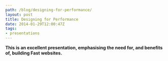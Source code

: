 ```yaml
---
path: /blog/designing-for-performance/
layout: post
title: Designing for Performance
date: 2014-01-29T12:00:47Z
tags:
- presentations
---
```


**This is an excellent presentation, emphasising the need for, and benefits of, building Fast websites.**

<script class="speakerdeck-embed" src="//speakerdeck.com/assets/embed.js" async="" data-id="64c73790385101315ae85eae0478e863" data-ratio="1.77777777777778"></script>